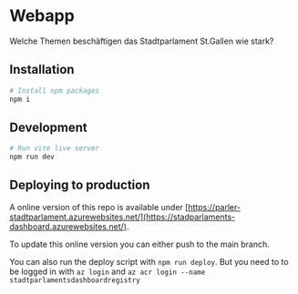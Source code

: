 # Webapp
Welche Themen beschäftigen das Stadtparlament St.Gallen wie stark?

## Installation

```bash
# Install npm packages
npm i
```

## Development

```bash
# Run vite live server
npm run dev
```


## Deploying to production

A online version of this repo is available under [https://parler-stadtparlament.azurewebsites.net/](https://stadparlaments-dashboard.azurewebsites.net/).

To update this online version you can either push to the main branch.

You can also run the deploy script with `npm run deploy`. But you need to to be logged in with `az login` and `az acr login --name stadtparlamentsdashboardregistry`
